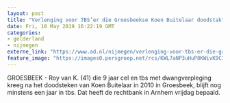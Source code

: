 ```yaml
---
layout: post
title: "Verlenging voor TBS’er die Groesbeekse Koen Buitelaar doodstak"
date: Fri, 10 May 2019 16:22:19 GMT
categories: 
- gelderland 
- nijmegen 
externe_link: "https://www.ad.nl/nijmegen/verlenging-voor-tbs-er-die-groesbeekse-koen-buitelaar-doodstak~a5708e81/"
feature_image: "https://images0.persgroep.net/rcs/KWL7aNP3uHuP8KWivK9C3N9hDds/diocontent/101695941/_fitwidth/400/?appId=21791a8992982cd8da851550a453bd7f&quality=0.7"
---
```


GROESBEEK - Roy van K. (41) die 9 jaar cel en tbs met dwangverpleging kreeg na het doodsteken van Koen Buitelaar in 2010 in Groesbeek, blijft nog minstens een jaar in tbs. Dat heeft de rechtbank in Arnhem vrijdag bepaald.
